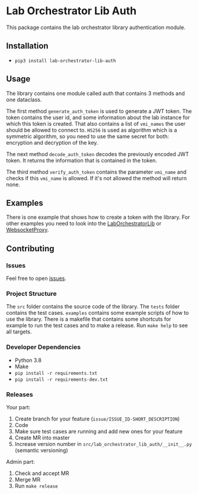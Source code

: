 # Lab Orchestrator Lib Auth

This package contains the lab orchestrator library authentication module.

## Installation

- `pip3 install lab-orchestrator-lib-auth`

## Usage

The library contains one module called auth that contains 3 methods and one dataclass.

The first method `generate_auth_token` is used to generate a JWT token. The token contains the user id, and some information about the lab instance for which this token is created. That also contains a list of `vmi_names` the user should be allowed to connect to. `HS256` is used as algorithm which is a symmetric algorithm, so you need to use the same secret for both: encryption and decryption of the key.

The next method `decode_auth_token` decodes the previously encoded JWT token. It returns the information that is contained in the token.

The third method `verify_auth_token` contains the parameter `vmi_name` and checks if this `vmi_name` is allowed. If it's not allowed the method will return none.

## Examples

There is one example that shows how to create a token with the library. For other examples you need to look into the [LabOrchestratorLib](https://github.com/LabOrchestrator/LabOrchestratorLib) or [WebsocketProxy](https://github.com/LabOrchestrator/WebsocketProxy).

## Contributing

### Issues

Feel free to open [issues](https://github.com/LabOrchestrator/LabOrchestratorLib-Auth/issues).

### Project Structure

The `src` folder contains the source code of the library. The `tests` folder contains the test cases. `examples` contains some example scripts of how to use the library. There is a makefile that contains some shortcuts for example to run the test cases and to make a release. Run `make help` to see all targets.

### Developer Dependencies

- Python 3.8
- Make
- `pip install -r requirements.txt`
- `pip install -r requirements-dev.txt`

### Releases

Your part:

1. Create branch for your feature (`issue/ISSUE_ID-SHORT_DESCRIPTION`)
2. Code
3. Make sure test cases are running and add new ones for your feature
4. Create MR into master
5. Increase version number in `src/lab_orchestrator_lib_auth/__init__.py` (semantic versioning)

Admin part:

1. Check and accept MR
2. Merge MR
3. Run `make release`
